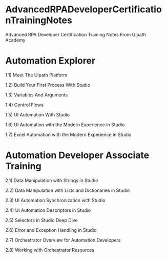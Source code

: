 # AdvancedRPADeveloperCertificationTrainingNotes
Advanced RPA Developer Certification Training Notes From Uipath Academy

# Automation Explorer

1.1) Meet The Uipath Platform


1.2) Build Your First Process With Studio


1.3) Variables And Arguments


1.4) Control Flows


1.5) UI Automation With Studio


1.6) UI Automation with the Modern Experience in Studio


1.7) Excel Automation with the Modern Experience in Studio


# Automation Developer Associate Training 

2.1) Data Manipulation with Strings in Studio


2.2) Data Manipulation with Lists and Dictionaries in Studio


2.3) UI Automation Synchronization with Studio

2.4) UI Automation Descriptors in Studio 

2.5) Selectors in Studio Deep Dive 

2.6) Error and Exception Handling in Studio

2.7) Orchestrator Overview for Automation Developers

2.8) Working with Orchestrator Resources


